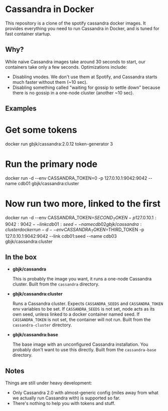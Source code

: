Cassandra in Docker
===

This repository is a clone of the spotify cassandra docker images. It provides everything you need to run Cassandra in Docker, and is tuned for fast
container startup.

Why?
---
While naive Cassandra images take around 30 seconds to start, our containers take only a few seconds.
Optimizations include:

* Disabling vnodes. We don't use them at Spotify, and Cassandra starts much faster without them
  (~10 sec).
* Disabling something called "waiting for gossip to settle down" because there is no gossip in a
  one-node cluster (another ~10 sec).

Examples
--------
# Get some tokens
docker run gbjk/cassandra:2.0.12 token-generator 3
# Run the primary node
docker run -d --env CASSANDRA_TOKEN=0 -p 127.0.10.1:9042:9042 --name cdb01 gbjk/cassandra:cluster
# Now run two more, linked to the first
docker run -d --env CASSANDRA_TOKEN=$SECOND_TOKEN -p 127.0.10.1:9042:9042 --link cdb01:seed --name cdb02 gbjk/cassandra:cluster
docker run -d --env CASSANDRA_TOKEN=$THIRD_TOKEN -p 127.0.10.1:9042:9042 --link cdb01:seed --name cdb03 gbjk/cassandra:cluster

In the box
---
* **gbjk/cassandra**

  This is probably the image you want, it runs a one-node Cassandra cluster.
  Built from the `cassandra` directory.

* **gbjk/cassandra:cluster**

  Runs a Cassandra cluster. Expects `CASSANDRA_SEEDS` and `CASSANDRA_TOKEN` env variables to be set.
  If `CASSANDRA_SEEDS` is not set, node acts as its own seed, unless linked to a docker container named seed. If `CASSANDRA_TOKEN` is not set, the
  container will not run. Built from the `cassandra-cluster` directory.

* **gbjk/cassandra:base**

  The base image with an unconfigured Cassandra installation. You probably don't want to use this
  directly. Built from the `cassandra-base` directory.

Notes
---
Things are still under heavy development:
* Only Cassandra 2.0 with almost-generic config (miles away from what we actually run Cassandra
  with) is supported so far.
* There's nothing to help you with tokens and stuff.
